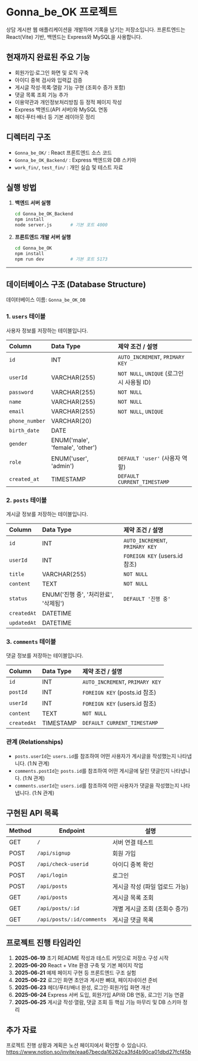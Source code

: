 # Gonna_be_OK 프로젝트

상담 게시판 웹 애플리케이션을 개발하며 기록을 남기는 저장소입니다.
프론트엔드는 React(Vite) 기반, 백엔드는 Express와 MySQL을 사용합니다.

## 현재까지 완료된 주요 기능

- 회원가입·로그인 화면 및 로직 구축
- 아이디 중복 검사와 입력값 검증
- 게시글 작성·목록·열람 기능 구현 (조회수 증가 포함)
- 댓글 목록 조회 기능 추가
- 이용약관과 개인정보처리방침 등 정적 페이지 작성
- Express 백엔드(API 서버)와 MySQL 연동
- 헤더·푸터·배너 등 기본 레이아웃 정리

## 디렉터리 구조

- `Gonna_be_OK/` : React 프론트엔드 소스 코드
- `Gonna_be_OK_Backend/` : Express 백엔드와 DB 스키마
- `work_fin/`, `test_fin/` : 개인 실습 및 테스트 자료

## 실행 방법

1. **백엔드 서버 실행**
   ```bash
   cd Gonna_be_OK_Backend
   npm install
   node server.js       # 기본 포트 4000
   ```
2. **프론트엔드 개발 서버 실행**
   ```bash
   cd Gonna_be_OK
   npm install
   npm run dev          # 기본 포트 5173
   ```

---

## 데이터베이스 구조 (Database Structure)

데이터베이스 이름: `Gonna_be_OK_DB`

### 1. `users` 테이블
사용자 정보를 저장하는 테이블입니다.

| Column | Data Type | 제약 조건 / 설명 |
| :--- | :--- | :--- |
| `id` | INT | `AUTO_INCREMENT`, `PRIMARY KEY` |
| `userId` | VARCHAR(255) | `NOT NULL`, `UNIQUE` (로그인 시 사용될 ID) |
| `password` | VARCHAR(255) | `NOT NULL` |
| `name` | VARCHAR(255) | `NOT NULL` |
| `email` | VARCHAR(255) | `NOT NULL`, `UNIQUE` |
| `phone_number` | VARCHAR(20) | |
| `birth_date` | DATE | |
| `gender` | ENUM('male', 'female', 'other')| |
| `role` | ENUM('user', 'admin') | `DEFAULT 'user'` (사용자 역할) |
| `created_at` | TIMESTAMP | `DEFAULT CURRENT_TIMESTAMP` |

### 2. `posts` 테이블
게시글 정보를 저장하는 테이블입니다.

| Column | Data Type | 제약 조건 / 설명 |
| :--- | :--- | :--- |
| `id` | INT | `AUTO_INCREMENT`, `PRIMARY KEY` |
| `userId` | INT | `FOREIGN KEY` (users.id 참조) |
| `title` | VARCHAR(255) | `NOT NULL` |
| `content` | TEXT | `NOT NULL` |
| `status`| ENUM('진행 중', '처리완료', '삭제됨') | `DEFAULT '진행 중'` |
| `createdAt` | DATETIME | |
| `updatedAt` | DATETIME | |

### 3. `comments` 테이블
댓글 정보를 저장하는 테이블입니다.

| Column | Data Type | 제약 조건 / 설명 |
| :--- | :--- | :--- |
| `id` | INT | `AUTO_INCREMENT`, `PRIMARY KEY` |
| `postId` | INT | `FOREIGN KEY` (posts.id 참조) |
| `userId` | INT | `FOREIGN KEY` (users.id 참조) |
| `content` | TEXT | `NOT NULL` |
| `createdAt` | TIMESTAMP | `DEFAULT CURRENT_TIMESTAMP` |

### 관계 (Relationships)
- `posts.userId`는 `users.id`를 참조하여 어떤 사용자가 게시글을 작성했는지 나타냅니다. (1:N 관계)
- `comments.postId`는 `posts.id`를 참조하여 어떤 게시글에 달린 댓글인지 나타냅니다. (1:N 관계)
- `comments.userId`는 `users.id`를 참조하여 어떤 사용자가 댓글을 작성했는지 나타냅니다. (1:N 관계)


## 구현된 API 목록

| Method | Endpoint | 설명 |
| ------ | -------- | ---- |
| GET | `/` | 서버 연결 테스트 |
| POST | `/api/signup` | 회원 가입 |
| POST | `/api/check-userid` | 아이디 중복 확인 |
| POST | `/api/login` | 로그인 |
| POST | `/api/posts` | 게시글 작성 (파일 업로드 가능) |
| GET | `/api/posts` | 게시글 목록 조회 |
| GET | `/api/posts/:id` | 개별 게시글 조회 (조회수 증가) |
| GET | `/api/posts/:id/comments` | 게시글 댓글 목록 |

## 프로젝트 진행 타임라인

1. **2025-06-19** 초기 README 작성과 테스트 커밋으로 저장소 구성 시작
2. **2025-06-20** React + Vite 환경 구축 및 기본 페이지 작업
3. **2025-06-21** 예제 페이지 구현 등 프론트엔드 구조 실험
4. **2025-06-22** 로그인 화면 초안과 게시판 뼈대, 페이지네이션 준비
5. **2025-06-23** 헤더/푸터/배너 완성, 로그인·회원가입 화면 개선
6. **2025-06-24** Express 서버 도입, 회원가입 API와 DB 연동, 로그인 기능 연결
7. **2025-06-25** 게시글 작성·열람, 댓글 조회 등 핵심 기능 마무리 및 DB 스키마 정리

## 추가 자료

프로젝트 진행 상황과 계획은 노션 페이지에서 확인할 수 있습니다.  
<https://www.notion.so/invite/eaa67becda16262ca3fd4b90ca01dbd27fcf45b>
